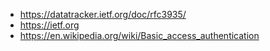 - https://datatracker.ietf.org/doc/rfc3935/
- https://ietf.org
- https://en.wikipedia.org/wiki/Basic_access_authentication
